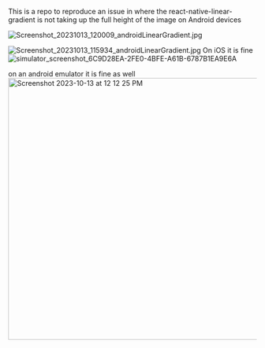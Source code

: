 This is a repo to reproduce an issue in where the react-native-linear-gradient is not taking up the full height of the image on Android devices

![Screenshot_20231013_120009_androidLinearGradient.jpg](https://github.com/tanakaderoy/androidLinearGradient/assets/42681052/675771d5-73b0-4f21-8584-541db73e2bcf)

![Screenshot_20231013_115934_androidLinearGradient.jpg](https://github.com/tanakaderoy/androidLinearGradient/assets/42681052/a041b2a0-9308-4604-ae02-0070d8fd24f0)
On iOS it is fine
![simulator_screenshot_6C9D28EA-2FE0-4BFE-A61B-6787B1EA9E6A](https://github.com/tanakaderoy/androidLinearGradient/assets/42681052/9a5cc86c-f5bc-4430-84c6-c9f01759ec92)

on an android emulator it is fine as well
<img width="532" alt="Screenshot 2023-10-13 at 12 12 25 PM" src="https://github.com/tanakaderoy/androidLinearGradient/assets/42681052/31855556-72da-44ed-8404-f91dd84df1a3">
